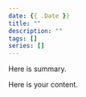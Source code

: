 ```yaml
---
date: {{ .Date }}
title: ""
description: ""
tags: []
series: []
---
```

Here is summary.

<!--more-->

Here is your content.